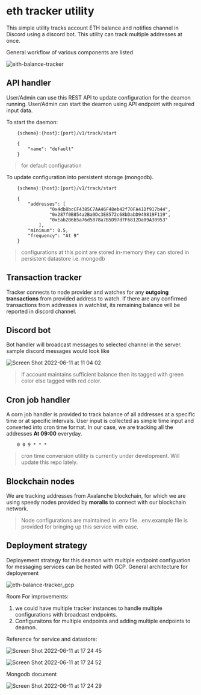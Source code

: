 # eth tracker utility

This simple utility tracks account ETH balance and notifies channel in Discord using a discord bot. This utility can track multiple addresses at once.

General workflow of various components are listed 

![eith-balance-tracker](https://user-images.githubusercontent.com/3907463/173186367-210e26dd-b2ed-43e7-af62-a1f67c6cf562.png)


## API handler

User/Admin can use this REST API to update configuration for the deamon running. User/Admin can start the deamon using API endpoint with required input data.

To start the daemon:
```
    {schema}:{host}:{port}/v1/track/start

    {
        "name": "default"
    }
```
> for default configuration

To update configuration into persistent storage (mongodb).


```
    {schema}:{host}:{port}/v1/track/start

    {
        "addresses": [
                "0x4db8bcCF4385C7AA46F48eb42f70FA41Df917b44",
                "0x287f0B854a2Ba9Dc3E8572c68bDabD949819F119",
                "0xEab2B6b5a76d5878a7B5D97d7F6812Da09A30953"
            ],
        "minimum": 0.5,
        "frequency": "At 9"
    }
```

> configurations at this point are stored in-memory
> they can stored in persistent datastore i.e. mongodb

## Transaction tracker

Tracker connects to node provider and watches for any **outgoing transactions** from provided address to watch. If there are any confirmed transactions from addresses in watchlist, its remaining balance will be reported in discord channel.

## Discord bot

Bot handler will broadcast messages to selected channel in the server. sample discord messages would look like

![Screen Shot 2022-06-11 at 11 04 02](https://user-images.githubusercontent.com/3907463/173174390-f8c45c08-d307-4dc5-806f-9902d5c75986.png)

> If account maintains sufficient balance then its tagged with green color else tagged with red color.

## Cron job handler

A corn job handler is provided to track balance of all addresses at a specific time or at specific intervals. User input is collected as simple time input and converted into cron time format. In our case, we are tracking all the addresses **At 09:00** everyday.

```
    0 0 9 * * *
```

> cron time conversion utility is currently under development. Will update this repo lately.

## Blockchain nodes

We are tracking addresses from Avalanche blockchain, for which we are using speedy nodes provided by **moralis** to connect with our blockchain network. 

> Node configurations are maintained in .env file. 
> .env.example file is provided for bringing up this service with ease.

## Deployment strategy

Deployement strategy for this deamon with multiple endpoint configuation for messaging services can be hosted with GCP. General architecture for deployement 

![eth-balance-tracker_gcp](https://user-images.githubusercontent.com/3907463/173219718-e12b9108-0abc-4a6f-aa52-84c3b9239897.png)


Room For improvements:

1. we could have multiple tracker instances to handle multiple configurations with broadcast endpoints.
2. Configuraitons for multiple endpoints and adding multiple endpoints to deamon.


Reference for service and datastore:

![Screen Shot 2022-06-11 at 17 24 45](https://user-images.githubusercontent.com/3907463/173186867-772b0267-1299-45f9-818a-0accb390276b.png)

![Screen Shot 2022-06-11 at 17 24 52](https://user-images.githubusercontent.com/3907463/173186875-e5954ff5-5bc8-4a01-a0b2-d774d0999917.png)

Mongodb document

![Screen Shot 2022-06-11 at 17 24 29](https://user-images.githubusercontent.com/3907463/173186920-ea75805c-f9c8-4b6a-85c2-06c492820b5d.png)


